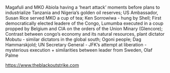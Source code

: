 Magafuli and MKO Abiola having a ‘heart attack’ moments before plans to industrialize Tanzania and Nigeria’s golden oil reserves; US Ambassador, Susan Rice served MKO a cup of tea; Ken Sorrowiwa - hung by Shell; First democratically elected leadere of the Congo, Lumumba executed in a coup propped by Belgium and CIA on the orders of the Union Minary (Glencore); Contrast between congo’s economy and its natural resources, plant dictator Mobutu - similar dictators in the global south; Ogoni people; Dag Hammarskjold; UN Secretary General - JFK’s attempt at liberation - mysterious execution + similarities between leader from Sweden, Olaf Palme

https://www.theblackoutstrike.com
